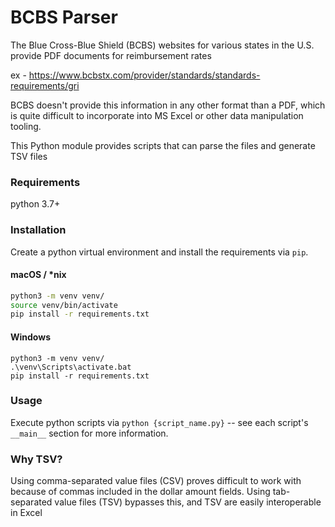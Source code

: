 # BCBS Parser

The Blue Cross-Blue Shield (BCBS) websites for various states in the U.S. provide PDF documents for reimbursement rates

ex - https://www.bcbstx.com/provider/standards/standards-requirements/gri

BCBS doesn't provide this information in any other format than a PDF, which is quite difficult to incorporate into 
MS Excel or other data manipulation tooling.

This Python module provides scripts that can parse the files and generate TSV files

### Requirements
python 3.7+

### Installation

Create a python virtual environment and install the requirements via `pip`.

#### macOS / *nix
```bash
python3 -m venv venv/
source venv/bin/activate
pip install -r requirements.txt
```

#### Windows
```shell
python3 -m venv venv/
.\venv\Scripts\activate.bat
pip install -r requirements.txt
```

### Usage

Execute python scripts via `python {script_name.py}` -- see each script's `__main__` section for more information.

### Why TSV?

Using comma-separated value files (CSV) proves difficult to work with because of commas included in the dollar amount 
fields. Using tab-separated value files (TSV) bypasses this, and TSV are easily interoperable in Excel

